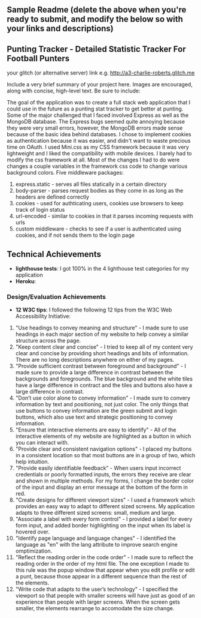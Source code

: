 Sample Readme (delete the above when you're ready to submit, and modify the below so with your links and descriptions)
---

## Punting Tracker - Detailed Statistic Tracker For Football Punters

your glitch (or alternative server) link e.g. http://a3-charlie-roberts.glitch.me

Include a very brief summary of your project here. Images are encouraged, along with concise, high-level text. Be sure to include:

The goal of the application was to create a full stack web application that I could use in the future as a punting stat tracker to get better at punting. Some of the major challenged that I faced involved Express as well as the MongoDB database. The Express bugs seemed quite annoying because they were very small errors, however, the MongoDB errors made sense because of the basic idea behind databases. I chose to implement cookies as authentication because it was easier, and didn't want to waste precious time on OAuth. I used Mini.css as my CSS framework because it was very lightweight and I liked the compatibility with mobile devices. I barely had to modify the css framework at all. Most of the changes I had to do were changes a couple variables in the framework css code to change various background colors.
Five middleware packages:
1. express.static - serves all files statically in a certain directory
2. body-parser - parses request bodies as they come in as long as the headers are defined correctly
3. cookies - used for authticating users, cookies use browsers to keep track of login status
4. url-encoded - similar to cookies in that it parses incoming requests with urls
5. custom middleware - checks to see if a user is authenticated using cookies, and if not sends them to the login page

## Technical Achievements
- **lighthouse tests**: I got 100% in the 4 lighthouse test categories for my application
- **Heroku**: 

### Design/Evaluation Achievements
- **12 W3C tips**: I followed the following 12 tips from the W3C Web Accessibility Initiative:
1. "Use headings to convey meaning and structure" - I made sure to use headings in each major section of my website to help convey a similar structure across the page.
2. "Keep content clear and concise" - I tried to keep all of my content very clear and concise by providing short headings and bits of information. There are no long descriptions anywhere on either of my pages.
3. "Provide sufficient contrast between foreground and background" - I made sure to provide a large difference in contrast between the backgrounds and foregrounds. The blue background and the white tiles have a large difference in contract and the tiles and buttons also have a large difference in contrast.
4. "Don’t use color alone to convey information" - I made sure to convery information by text and positioning, not just color. The only things that use buttons to convey information are the green submit and login buttons, which also use text and strategic positioning to convey information.
5. "Ensure that interactive elements are easy to identify" - All of the interactive elements of my website are highlighted as a button in which you can interact with.
6. "Provide clear and consistent navigation options" - I placed my buttons in a consistent location so that most buttons are in a group of two, which help intuition.
7. "Provide easily identifiable feedback" - When users input incorrect credentials or poorly formatted inputs, the errors they receive are clear and shown in multiple methods. For my forms, I change the border color of the input and display an error message at the bottom of the form in red.
8. "Create designs for different viewport sizes" - I used a framework which provides an easy way to adapt to different sized screens. My application adapts to three different sized screens: small, medium and large.
9. "Associate a label with every form control" - I provided a label for every form input, and added border highlighting on the input when its label is hovered over.
10. "Identify page language and language changes" - I identified the language as "en" with the lang attribute to improve search engine omptimization.
11. "Reflect the reading order in the code order" - I made sure to reflect the reading order in the order of my html file. The one exception I made to this rule was the popup window that appear when you edit profile or edit a punt, because those appear in a different sequence than the rest of the elements.
12. "Write code that adapts to the user’s technology" - I specified the viewport so that people with smaller screens will have just as good of an experience than people with larger screens. When the screen gets smaller, the elements rearrange to accomodate the size change. 
